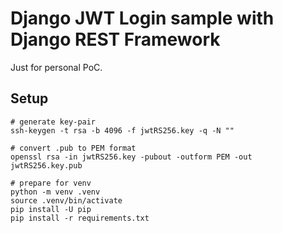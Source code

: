 # Django JWT Login sample with Django REST Framework

Just for personal PoC.

## Setup

```
# generate key-pair
ssh-keygen -t rsa -b 4096 -f jwtRS256.key -q -N ""

# convert .pub to PEM format
openssl rsa -in jwtRS256.key -pubout -outform PEM -out jwtRS256.key.pub

# prepare for venv
python -m venv .venv
source .venv/bin/activate
pip install -U pip
pip install -r requirements.txt
```
